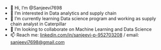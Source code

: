 - 👋 Hi, I’m @Sanjeevi7698
- 👀 I’m interested in Data analytics and supply chain
- 🌱 I’m currently learning Data science program and working as supply chain analyst in Caterpillar
- 💞️ I’m looking to collaborate on Machine Learning and Data Science
- 📫 Reach me: [linkedin.com/in/sanjeevi-p-952703208](https://www.linkedin.com/in/sanjeevi-p-952703208/) / email: sanjeevi7698@gmail.com

<!---
Sanjeevi7698/Sanjeevi7698 is a ✨ special ✨ repository because its `README.md` (this file) appears on your GitHub profile.
You can click the Preview link to take a look at your changes.
--->
